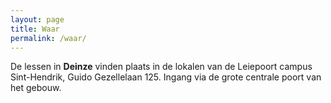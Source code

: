 ```yaml
---
layout: page
title: Waar
permalink: /waar/
---
```


De lessen in **Deinze** vinden plaats in de lokalen van de Leiepoort campus Sint-Hendrik, Guido Gezellelaan 125. Ingang via de grote centrale poort van het gebouw.